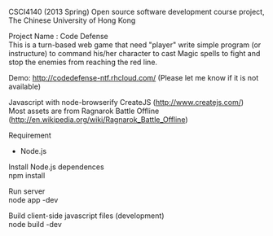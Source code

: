 CSCI4140 (2013 Spring) Open source software development course project, The Chinese University of Hong Kong

Project Name : Code Defense   
This is a turn-based web game that need "player" write simple program (or instructure) to command his/her character to cast Magic spells to fight and stop the enemies from reaching the red line.   

Demo: http://codedefense-ntf.rhcloud.com/  (Please let me know if it is not available)    

Javascript with node-browserify
CreateJS (http://www.createjs.com/)   
Most assets are from Ragnarok Battle Offline (http://en.wikipedia.org/wiki/Ragnarok_Battle_Offline)    

Requirement
* Node.js

Install Node.js dependences   
npm install  

Run server  
node app -dev 

Build client-side javascript files (development)      
node build -dev  
